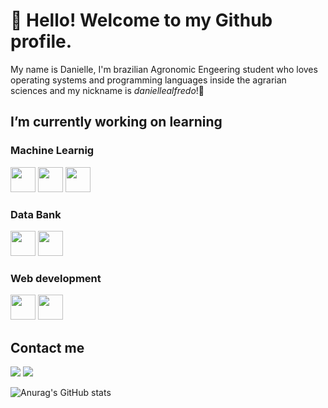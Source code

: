 # 👋 Hello! Welcome to my Github profile.
 My name is Danielle, I'm brazilian Agronomic Engeering student who loves operating systems and programming languages inside the agrarian sciences and my nickname is *daniellealfredo*!🌱

<!--
**daniellealfredo/daniellealfredo** is a ✨ _special_ ✨ repository because its `README.md` (this file) appears on your GitHub profile.

Here are some ideas to get you started: -->

## I’m currently working on learning
### Machine Learnig
<img src="https://cdn.jsdelivr.net/gh/devicons/devicon@latest/icons/javascript/javascript-original.svg"  width="40" height="40" /> <img src="https://cdn.jsdelivr.net/gh/devicons/devicon@latest/icons/python/python-original.svg" width="40" height="40"  />  <img src="https://cdn.jsdelivr.net/gh/devicons/devicon@latest/icons/r/r-original.svg" width="40" height="40" /> 

### Data Bank
<img src="https://cdn.jsdelivr.net/gh/devicons/devicon@latest/icons/csharp/csharp-original.svg" width="40" height="40" /> <img src="https://cdn.jsdelivr.net/gh/devicons/devicon@latest/icons/mysql/mysql-original.svg"  width="40" height="40" />

### Web development
<img src="https://cdn.jsdelivr.net/gh/devicons/devicon@latest/icons/html5/html5-original.svg" width="40" height="40" />  <img src="https://cdn.jsdelivr.net/gh/devicons/devicon@latest/icons/css3/css3-original.svg" width="40" height="40" />  

## Contact me

<div>
<a href = "daniellesoares@discente.com"><img loading="lazy" src="https://img.shields.io/badge/Gmail-D14836?style=for-the-badge&logo=gmail&logoColor=white" target="_blank"></a>
<a href="https://www.linkedin.com/in/daniellealfredo/" target="_blank"><img loading="lazy" src="https://img.shields.io/badge/-LinkedIn-%230077B5?style=for-the-badge&logo=linkedin&logoColor=white" target="_blank"></a>   
</div>

![Anurag's GitHub stats](https://github-readme-stats.vercel.app/api?username=daniellealfredo&show_icons=true&theme=cobalt)
